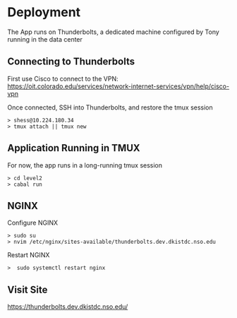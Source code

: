 Deployment
============================


The App runs on Thunderbolts, a dedicated machine configured by Tony running in the data center


Connecting to Thunderbolts
--------------------------

First use Cisco to connect to the VPN: https://oit.colorado.edu/services/network-internet-services/vpn/help/cisco-vpn

Once connected, SSH into Thunderbolts, and restore the tmux session

    > shess@10.224.180.34
    > tmux attach || tmux new

Application Running in TMUX
---------------------------

For now, the app runs in a long-running tmux session

    > cd level2
    > cabal run

NGINX
-------------

Configure NGINX

    > sudo su
    > nvim /etc/nginx/sites-available/thunderbolts.dev.dkistdc.nso.edu

Restart NGINX

    >  sudo systemctl restart nginx


Visit Site
-----------

https://thunderbolts.dev.dkistdc.nso.edu/
